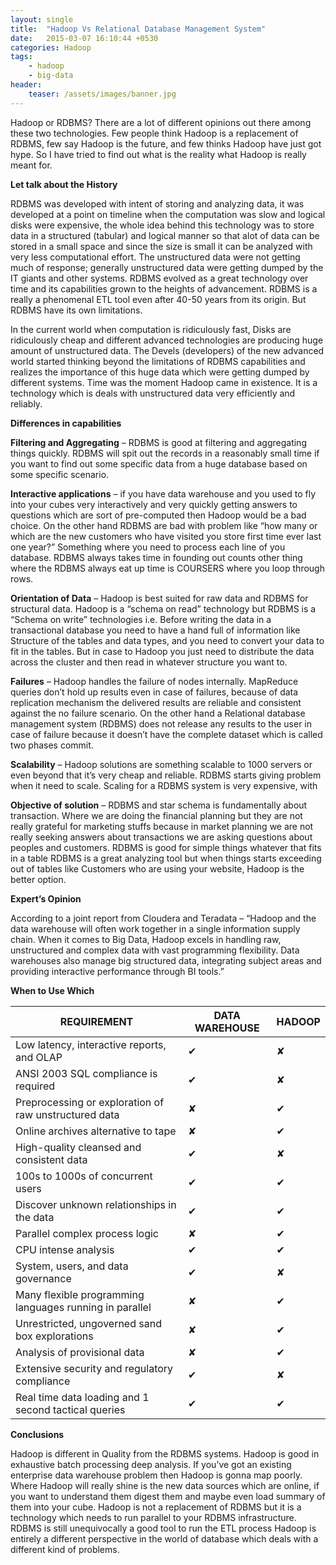 ```yaml
---
layout: single
title:  "Hadoop Vs Relational Database Management System"
date:   2015-03-07 16:10:44 +0530
categories: Hadoop
tags: 
    - hadoop
    - big-data
header:
    teaser: /assets/images/banner.jpg
---
```

Hadoop or RDBMS? There are a lot of different opinions out there among these two technologies. Few people think Hadoop is a replacement of RDBMS, few say Hadoop is the future, and few thinks Hadoop have just got hype. So I have tried to find out what is the reality what Hadoop is really meant for.


**Let talk about the History**

RDBMS was developed with intent of storing and analyzing data, it was developed at a point on timeline when the computation was slow and logical disks were expensive, the whole idea behind this technology was to store data in a structured (tabular) and logical manner so that alot of data can be stored in a small space and since the size is small it can be analyzed with very less computational effort. The unstructured data were not getting much of response; generally unstructured data were getting dumped by the IT giants and other systems. RDBMS evolved as a great technology over time and its capabilities grown to the heights of advancement. RDBMS is a really a phenomenal ETL tool even after 40-50 years from its origin.  But RDBMS have its own limitations.

In the current world when computation is ridiculously fast, Disks are ridiculously cheap and different advanced technologies are producing huge amount of unstructured data. The Devels (developers) of the new advanced world started thinking beyond the limitations of RDBMS capabilities and realizes the importance of this huge data which were getting dumped by different systems. Time was the moment Hadoop came in existence. It is a technology which is deals with unstructured data very efficiently and reliably.

**Differences in capabilities**

**Filtering and Aggregating** – RDBMS is good at filtering and aggregating things quickly. RDBMS will spit out the records in a reasonably small time if you want to find out some specific data from a huge database based on some specific scenario.

**Interactive applications** – if you have data warehouse and you used to fly into your cubes very interactively and very quickly getting answers to questions which are sort of pre-computed then Hadoop would be a bad choice. On the other hand RDBMS are bad with problem like “how many or which are the new customers who have visited you store first time ever last one year?”  Something where you need to process each line of you database. RDBMS always takes time in founding out counts other thing where the RDBMS always eat up time is COURSERS where you loop through rows.

**Orientation of Data** – Hadoop is best suited for raw data and RDBMS for structural data. Hadoop is a “schema on read” technology but RDBMS is a “Schema on write” technologies i.e.  Before writing the data in a transactional database you need to have a hand full of information like Structure of the tables and data types, and you need to convert your data to fit in the tables. But in case to Hadoop you just need to distribute the data across the cluster and then read in whatever structure you want to.

**Failures** – Hadoop handles the failure of nodes internally. MapReduce queries don’t hold up results even in case of failures, because of data replication mechanism the delivered results are reliable and consistent against the no failure scenario. On the other hand a Relational database management system (RDBMS) does not release any results to the user in case of failure because it doesn’t have the complete dataset which is called two phases commit.

**Scalability** – Hadoop solutions are something scalable to 1000 servers or even beyond that it’s very cheap and reliable. RDBMS starts giving problem when it need to scale. Scaling for a RDBMS system is very expensive, with

**Objective of solution** – RDBMS and star schema is fundamentally about transaction. Where we are doing the financial planning but they are not really grateful for marketing stuffs because in market planning we are not really seeking answers about transactions we are asking questions about peoples and customers. RDBMS is good for simple things whatever that fits in a table RDBMS is a great analyzing tool but when things starts exceeding out of tables like Customers who are using your website, Hadoop is the better option.

**Expert’s Opinion**

According to a joint report from Cloudera and Teradata – “Hadoop and the data warehouse will often work together in a single information supply chain. When it comes to Big Data, Hadoop excels in handling raw, unstructured and complex data with vast programming flexibility. Data warehouses also manage big structured data, integrating subject areas and providing interactive performance through BI tools.”

**When to Use Which**

REQUIREMENT | DATA WAREHOUSE | HADOOP
----------- | ---------------|----------
Low latency, interactive reports, and OLAP | ✔ | ✘
ANSI 2003 SQL compliance is required | ✔ | ✘
Preprocessing or exploration of raw unstructured data | ✘ | ✔
Online archives alternative to tape | ✘ | ✔
High-quality cleansed and consistent data | ✔ | ✘
100s to 1000s of concurrent users | ✔ | ✔
Discover unknown relationships in the data | ✔ | ✔
Parallel complex process logic | ✘ | ✔
CPU intense analysis | ✔ | ✔
System, users, and data governance | ✔ | ✘
Many flexible programming languages running in parallel | ✘ | ✔
Unrestricted, ungoverned sand box explorations | ✘ | ✔
Analysis of provisional data | ✘ | ✔
Extensive security and regulatory compliance | ✔ | ✘
Real time data loading and 1 second tactical queries | ✔ | ✔

**Conclusions**

Hadoop is different in Quality from the RDBMS systems. Hadoop is good in exhaustive batch processing deep analysis. If you’ve got an existing enterprise data warehouse problem then Hadoop is gonna map poorly. Where Hadoop will really shine is the new data sources which are online, if you want to understand them digest them and maybe even load summary of them into your cube. Hadoop is not a replacement of RDBMS but it is a technology which needs to run parallel to your RDBMS infrastructure. RDBMS is still unequivocally a good tool to run the ETL process Hadoop is entirely a different perspective in the world of database which deals with a different kind of problems.